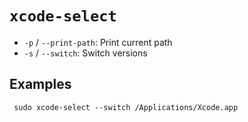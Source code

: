 # `xcode-select`

- `-p` / `--print-path`: Print current path
- `-s` / `--switch`: Switch versions

## Examples

     sudo xcode-select --switch /Applications/Xcode.app
